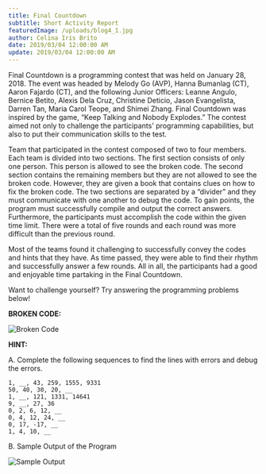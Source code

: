 ```yaml
---
title: Final Countdown
subtitle: Short Activity Report 
featuredImage: /uploads/blog4_1.jpg
author: Celina Iris Brito 
date: 2019/03/04 12:00:00 AM
update: 2019/03/04 12:00:00 AM
---
```


Final Countdown is a programming contest that was held on January 28, 2018. The event was headed by Melody Go (AVP), Hanna Bumanlag (CT), Aaron Fajardo (CT), and the following Junior Officers: Leanne Angulo, Bernice Betito, Alexis Dela Cruz, Christine Deticio, Jason Evangelista, Darren Tan, Maria Carol Teope, and Shimei Zhang. Final Countdown was inspired by the game, “Keep Talking and Nobody Explodes.” The contest aimed not only to challenge the participants' programming capabilities, but also to put their communication skills to the test.

Team that participated in the contest composed of two to four members. Each team is divided into two sections. The first section consists of only one person. This person is allowed to see the broken code. The second section contains the remaining members but they are not allowed to see the broken code. However, they are given a book that contains clues on how to fix the broken code. The two sections are separated by a “divider” and they must communicate with one another to debug the code. To gain points, the program must successfully compile and output the correct answers. Furthermore, the participants must accomplish the code within the given time limit. There were a total of five rounds and each round was more difficult than the previous round.

Most of the teams found it challenging to successfully convey the codes and hints that they have. As time passed, they were able to find their rhythm and successfully answer a few rounds. All in all, the participants had a good and enjoyable time partaking in the Final Countdown.

Want to challenge yourself?
Try answering the programming problems below!

**BROKEN CODE:**

![Broken Code](/uploads/blog4_2.png)

**HINT:**

A. Complete the following sequences to find the lines with errors and debug the errors.

    1, __, 43, 259, 1555, 9331
    50, 40, 30, 20, __
    1, __, 121, 1331, 14641
    9, __, 27, 36
    0, 2, 6, 12, __
    0, 4, 12, 24, __
    0, 17, -17, __
    1, 4, 10, __


B. Sample Output of the Program 

![Sample Output](/uploads/blog4_3.png)